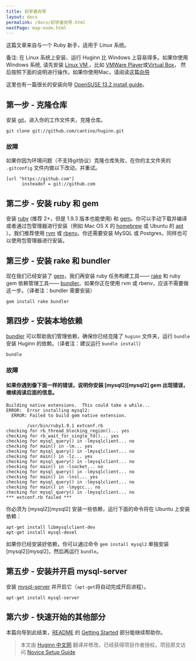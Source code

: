 ```yaml
---
title: 初学者向导
layout: docs
permalink: /docs/初学者向导.html
nextPage: map-node.html
---
```


这篇文章来自与一个 Ruby 新手，适用于 Linux 系统。

备注:  在 Linux 系统上安装、运行 Huginn 比 Windows 上容易得多。如果你使用 Windows 系统, 请先安装 [Linux VM ](http://www.osboxes.org/)，比如 [VMWare Player](https://www.vmware.com/products/player)或[Virtual Box](https://www.virtualbox.org/)，
然后按照下面的说明进行操作。如果你使用Mac，请阅读这篇[向导](https://github.com/cantino/huginn/wiki/Novice-Setup-Guide-for-Mac)

这里也有一篇很长的安装向导 [OpenSUSE 13.2 install guide](https://github.com/cantino/huginn/wiki/OpenSUSE-13.2---From-distro-install-to-installed-Huginn)。

## 第一步 - 克隆仓库

安装 [git][git]，进入你的工作文件夹，克隆仓库。

[git]:http://git-scm.com/

```shell
git clone git://github.com/cantino/huginn.git
```

### 故障

如果你因为环境问题（不支持git协议）克隆仓库失败，在你的主文件夹的 `.gitconfig` 文件内做以下改动，并重试。

```shell
[url "https://github.com"]
      insteadof = git://github.com
```

## 第二步 - 安装 ruby 和 gem

安装 [ruby][ruby] (推荐 2+，但是 1.9.3 版本也能使用) 和 [gem][gem]。你可以手动下载并编译或者通过包管理器进行安装（例如 Mac OS X 的 [homebrew][homebrew] 或 Ubuntu 的 [apt][apt] ）。我们推荐使用 [rvm](http://rvm.io/) 或 [rbenv](https://github.com/sstephenson/rbenv)。你还需要安装 MySQL 或 Postgres，同样也可以使用包管理器进行安装。

[ruby]: http://www.ruby-lang.org/en/
[gem]: http://rubygems.org/
[apt]: http://linux.die.net/man/8/apt-get
[homebrew]: http://brew.sh

## 第三步 - 安装 rake 和 bundler

现在我们已经安装了 [gem][gem]，我们再安装 ruby 任务构建工具—— [rake][rake] 和 ruby gem 依赖管理工具—— [bundler][bundler]。如果你正在使用 rvm 或 rbenv，应该不需要做这一步。（译者注：bundler 需要安装）

```shell
gem install rake bundler
```

[rake]: http://rake.rubyforge.org/
[bundler]: http://gembundler.com/

## 第四步 - 安装本地依赖

[bundler][bundler] 可以帮助我们管理依赖，确保你已经克隆了 `huginn` 文件夹，运行 `bundle` 安装 Huginn 的依赖。（译者注：建议运行 `bundle install`）

```shell
bundle
```

### 故障

#### 如果你遇到像下面一样的错误，说明你安装 [mysql2][mysql2] gem 出现错误，继续阅读后面的信息。

```
Building native extensions.  This could take a while...
ERROR:  Error installing mysql2:
  ERROR: Failed to build gem native extension.

        /usr/bin/ruby1.9.1 extconf.rb
checking for rb_thread_blocking_region()... yes
checking for rb_wait_for_single_fd()... yes
checking for mysql_query() in -lmysqlclient... no
checking for main() in -lm... yes
checking for mysql_query() in -lmysqlclient... no
checking for main() in -lz... yes
checking for mysql_query() in -lmysqlclient... no
checking for main() in -lsocket... no
checking for mysql_query() in -lmysqlclient... no
checking for main() in -lnsl... yes
checking for mysql_query() in -lmysqlclient... no
checking for main() in -lmygcc... no
checking for mysql_query() in -lmysqlclient... no
*** extconf.rb failed ***
```

你必须为 [mysql2][mysql2] 安装一些依赖，运行下面的命令将在 Ubuntu 上安装依赖：

```shell
apt-get install libmysqlclient-dev
apt-get install mysql-devel
```

[mysql2-deps]: https://github.com/brianmario/mysql2#installing

如果你已经安装好依赖，你可以通过命令 `gem install mysql2` 单独安装 [mysql2][mysql2]，然后再运行 `bundle`。

## 第五步 - 安装并开启 mysql-server
安装 [mysql-server][mysql-server] 并开启它（`apt-get`将自动完成开启进程）。

[mysql-server]: https://launchpad.net/mysql-server

```shell
apt-get install mysql-server
```

## 第六步 - 快速开始的其他部分

本篇向导到此结束，[README][README] 的 [Getting Started][getting-started] 部分能继续帮助你。

[getting-started]: https://github.com/cantino/huginn#getting-started
[README]: https://github.com/cantino/huginn#readme

> 本文由 [Huginn 中文网](http://huginn.cn) 翻译并修改，已经获得项目作者授权，项目原文访问 [Novice Setup Guide](https://github.com/cantino/huginn/wiki/Novice-setup-guide)


